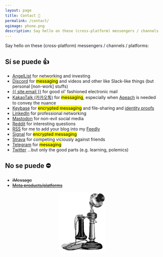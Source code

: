 ```yaml
---
layout: page
title: Contact 📇
permalink: /contact/
ogimage: phone.png
description: Say hello on these (cross-platform) messengers / channels / platforms
---
```

Say hello on these (cross-platform) messengers / channels / platforms:
## Sí se puede 👍
- <a href="https://angel.co/berens" target="_blank"><i class="fab fa-angellist"></i></a> <a href="https://angel.co/berens" target="_blank">AngelList</a> for networking and investing
- <a href="https://discordapp.com/users/181094465874821120" target="_blank"><i class="fab fa-discord"></i></a> <a href="https://discordapp.com/users/181094465874821120" target="_blank">Discord</a> for <mark>messaging</mark> and videos and other like Slack-like things (but personal [non-work] stuffs)
- <a href="mailto:{{ site.email }}"><i class="far fa-envelope"></i></a> <a href="mailto:{{ site.email }}">{{ site.email }}</a> for good ol' fashioned electronic mail
- <a href="https://www.kakaocorp.com/page/service/service/KakaoTalk?lang=ENG&tab=all" target="_blank">KakaoTalk (카카오톡)</a> for <mark>messaging</mark>, especially when <a href="https://www.90daykorean.com/kakaotalk-friends/#5-apeach" target="_blank">Apeach</a> is needed to convey the nuance
- <a href="https://keybase.io/berens" target="_blank"><i class="fab fa-keybase"></i></a> <a href="https://keybase.io/berens" target="_blank">Keybase</a> for <mark>encrypted messaging</mark> and file-sharing and <a href="https://book.keybase.io/guides/proof-integration-guide" target="_blank">identity proofs</a>
- <a href="https://linkedin.com/in/berensp" target="_blank"><i class="fab fa-linkedin-in"></i></a> <a href="https://linkedin.com/in/berensp" target="_blank">LinkedIn</a> for professional networking
- <a rel="me" href="https://mastodon.social/@berens" target="_blank"><i class="fab fa-mastodon"></i></a> <a rel="me" href="https://mastodon.social/@berens" target="_blank">Mastodon</a> for non-evil social media
- <a href="https://reddit.com/user/berensp" target="_blank"><i class="fab fa-reddit"></i></a> <a href="https://reddit.com/user/berensp" target="_blank">Reddit</a> for interesting questions 
- <a href="https://berens.co/feed.xml" target="_blank"><i class="fas fa-rss"></i></a> <a href="https://berens.co/feed.xml" target="_blank">RSS</a> for me to add your blog into my <a href="https://feedly.com/" target="_blank">Feedly</a>
- <a href="https://signal.org" target="_blank">Signal</a> for <mark>encrypted messaging</mark>
- <a href="https://www.strava.com/athletes/berenzino" target="_blank"><i class="fab fa-strava"></i></a> <a href="https://www.strava.com/athletes/berenzino" target="_blank">Strava</a> for competing viciously against friends
- <a href="https://t.me/berensp" target="_blank"><i class="fab fa-telegram"></i></a> <a href="https://t.me/berensp" target="_blank">Telegram</a> for <mark>messaging</mark>
- <a href="https://twitter.com/berensp" target="_blank"><i class="fab fa-twitter"></i></a> <a href="https://twitter.com/berensp" target="_blank">Twitter</a> ...but only the good parts (e.g. learning, polemics)

## No se puede ⛔
- <strike><i class="fab fa-apple"></i> iMessage</strike>
- <strike><i class="fab fa-facebook"></i> <a href="../fb">Meta products/platforms</a></strike>

<center><img src="/assets/og/phone.png" alt="phone" width="30%" height="30%"></center>